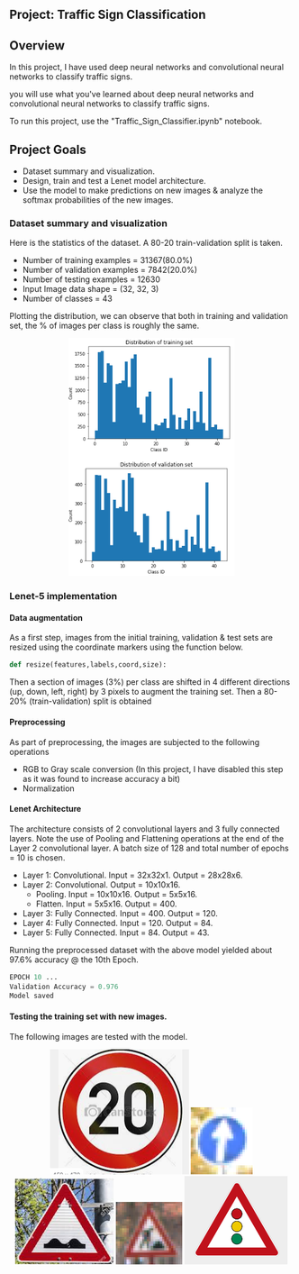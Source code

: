 ## Project: Traffic Sign Classification

Overview
---
In this project, I have used deep neural networks and convolutional neural networks to classify traffic signs. 

you will use what you've learned about deep neural networks and convolutional neural networks to classify traffic signs. 

To run this project, use the "Traffic_Sign_Classifier.ipynb" notebook.

Project Goals
---
* Dataset summary and visualization.
* Design, train and test a Lenet model architecture.
* Use the model to make predictions on new images & analyze the softmax probabilities of the new images.


### Dataset summary and visualization

Here is the statistics of the dataset. A 80-20 train-validation split is taken.

* Number of training examples   = 31367(80.0%)
* Number of validation examples = 7842(20.0%)
* Number of testing examples    = 12630
* Input Image data shape        = (32, 32, 3)
* Number of classes             = 43

Plotting the distribution, we can observe that both in training and validation set, the % of images per class is roughly the same.
<p align="center">
    <img src="./Distribution.PNG" alt="Image" />
</p>

### Lenet-5 implementation 
#### Data augmentation
As a first step, images from the initial training, validation & test sets are resized using the coordinate markers using the function below.
```python
def resize(features,labels,coord,size):
```
Then a section of images (3%) per class are shifted in 4 different directions (up, down, left, right) by 3 pixels to augment the training set. Then a 80-20% (train-validation) split is obtained

#### Preprocessing

As part of preprocessing, the images are subjected to the following operations

* RGB to Gray scale conversion (In this project, I have disabled this step as it was found to increase accuracy a bit)
* Normalization

#### Lenet Architecture

The architecture consists of 2 convolutional layers and 3 fully connected layers. Note the use of Pooling and Flattening operations at the end of the Layer 2 convolutional layer.
A batch size of 128 and total number of epochs = 10 is chosen.

* Layer 1: Convolutional. Input = 32x32x1. Output = 28x28x6.
* Layer 2: Convolutional. Output = 10x10x16.
    * Pooling. Input = 10x10x16. Output = 5x5x16.
    * Flatten. Input = 5x5x16. Output = 400.
* Layer 3: Fully Connected. Input = 400. Output = 120.
* Layer 4: Fully Connected. Input = 120. Output =  84.
* Layer 5: Fully Connected. Input =  84. Output =  43.


Running the preprocessed dataset with the above model yielded about 97.6% accuracy @ the 10th Epoch.
```python
EPOCH 10 ...
Validation Accuracy = 0.976
Model saved
```
#### Testing the training set with new images.

The following images are tested with the model.

<p align="center">
    <img src="./Test_images/20.PNG" alt="Image" />
    <img src="./Test_images/aheadonly.PNG" alt="Image" />
    <img src="./Test_images/bumpy.PNG" alt="Image" />
    <img src="./Test_images/roadwork.PNG" alt="Image" />
    <img src="./Test_images/signals.PNG" alt="Image" />
    
</p>
